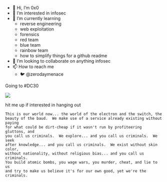 - 👋 Hi, I’m 0x0
- 👀 I’m interested in infosec
- 🌱 I’m currently learning 
  - reverse engineering
  - web exploitation
  - forensics
  - red team
  - blue team
  - rainbow team
  - how to simplify things for a github readme
- 💞️ I’m looking to collaborate on anything infosec
- 📫 How to reach me 
  - 🐦 @zerodaymenace

Going to #DC30

<img src="https://defcon.org/images/defcon-30/dc-30-logo.webp" />

hit me up if interested in hanging out

```
This is our world now... the world of the electron and the switch, the
beauty of the baud.  We make use of a service already existing without paying
for what could be dirt-cheap if it wasn't run by profiteering gluttons, and
you call us criminals.  We explore... and you call us criminals.  We seek
after knowledge... and you call us criminals.  We exist without skin color,
without nationality, without religious bias... and you call us criminals.
You build atomic bombs, you wage wars, you murder, cheat, and lie to us
and try to make us believe it's for our own good, yet we're the criminals.
```
